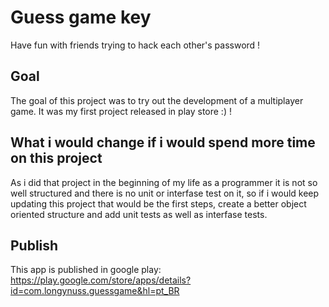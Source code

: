 # Guess game key

Have fun with friends trying to hack each other's password !

## Goal
The goal of this project was to try out the development of a multiplayer game. It was my first project released in play store :) !

## What i would change if i would spend more time on this project
As i did that project in the beginning of my life as a programmer it is not so well structured and there is no unit or interfase test on it, so if i would keep updating this project that would be the first steps, create a better object oriented structure and add unit tests as well as interfase tests.

## Publish
This app is published in google play: https://play.google.com/store/apps/details?id=com.longynuss.guessgame&hl=pt_BR
